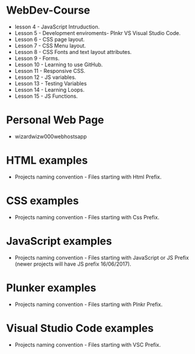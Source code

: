 # WebDev-Course
* lesson 4 - JavaScript Intruduction.
* Lesson 5 - Development enviroments- Plnkr VS Visual Studio Code.
* Lesson 6 - CSS page layout.
* Lesson 7 - CSS Menu layout.
* Lesson 8 - CSS Fonts and text layout attributes.
* Lesson 9 - Forms.
* Lesson 10 - Learning to use GitHub.
* Lesson 11 - Responsive CSS.
* Lesson 12 - JS variables.
* Lesson 13 - Testing Variables
* Lesson 14 - Learning Loops.
* Lesson 15 - JS Functions.

# Personal Web Page
* wizardwizw000webhostsapp

 
# HTML examples
* Projects naming convention - Files starting with Html Prefix.
# CSS examples
* Projects naming convention - Files starting with Css Prefix.
# JavaScript examples
* Projects naming convention - Files starting with JavaScript or JS Prefix (newer projects will have JS prefix 16/06/2017).
# Plunker examples
* Projects naming convention - Files starting with Plnkr Prefix.
# Visual Studio Code examples
* Projects naming convention - Files starting with VSC Prefix.
